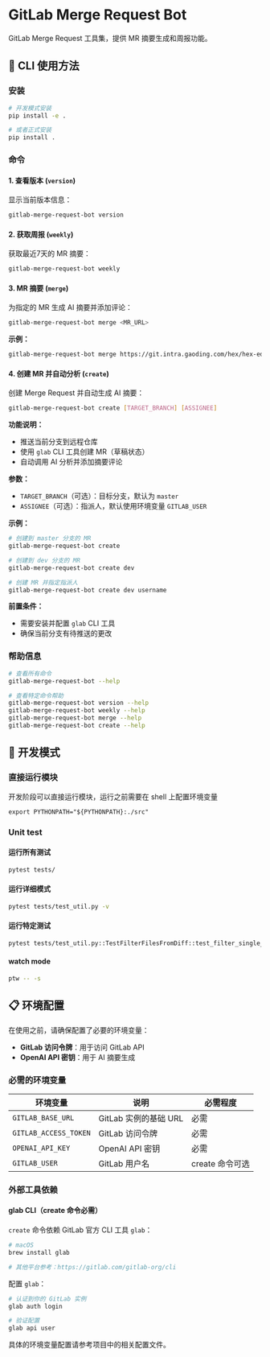 # GitLab Merge Request Bot

GitLab Merge Request 工具集，提供 MR 摘要生成和周报功能。

## 🚀 CLI 使用方法

### 安装

```bash
# 开发模式安装
pip install -e .

# 或者正式安装
pip install .
```

### 命令

#### 1. 查看版本 (`version`)

显示当前版本信息：

```bash
gitlab-merge-request-bot version
```

#### 2. 获取周报 (`weekly`)

获取最近7天的 MR 摘要：

```bash
gitlab-merge-request-bot weekly
```

#### 3. MR 摘要 (`merge`)

为指定的 MR 生成 AI 摘要并添加评论：

```bash
gitlab-merge-request-bot merge <MR_URL>
```

**示例：**

```bash
gitlab-merge-request-bot merge https://git.intra.gaoding.com/hex/hex-editor/-/merge_requests/8191
```

#### 4. 创建 MR 并自动分析 (`create`)

创建 Merge Request 并自动生成 AI 摘要：

```bash
gitlab-merge-request-bot create [TARGET_BRANCH] [ASSIGNEE]
```

**功能说明：**

- 推送当前分支到远程仓库
- 使用 `glab` CLI 工具创建 MR（草稿状态）
- 自动调用 AI 分析并添加摘要评论

**参数：**

- `TARGET_BRANCH`（可选）：目标分支，默认为 `master`
- `ASSIGNEE`（可选）：指派人，默认使用环境变量 `GITLAB_USER`

**示例：**

```bash
# 创建到 master 分支的 MR
gitlab-merge-request-bot create

# 创建到 dev 分支的 MR
gitlab-merge-request-bot create dev

# 创建 MR 并指定指派人
gitlab-merge-request-bot create dev username
```

**前置条件：**

- 需要安装并配置 `glab` CLI 工具
- 确保当前分支有待推送的更改

### 帮助信息

```bash
# 查看所有命令
gitlab-merge-request-bot --help

# 查看特定命令帮助
gitlab-merge-request-bot version --help
gitlab-merge-request-bot weekly --help
gitlab-merge-request-bot merge --help
gitlab-merge-request-bot create --help
```

## 🔧 开发模式

### 直接运行模块

开发阶段可以直接运行模块，运行之前需要在 shell 上配置环境变量

`export PYTHONPATH="${PYTHONPATH}:./src"`

### Unit test

#### 运行所有测试

```bash
pytest tests/
```

#### 运行详细模式

```bash
pytest tests/test_util.py -v
```

#### 运行特定测试

```bash
pytest tests/test_util.py::TestFilterFilesFromDiff::test_filter_single_file -v
```

#### watch mode

```bash
ptw -- -s
```

## 📋 环境配置

在使用之前，请确保配置了必要的环境变量：

- **GitLab 访问令牌**：用于访问 GitLab API
- **OpenAI API 密钥**：用于 AI 摘要生成

### 必需的环境变量

| 环境变量              | 说明                  | 必需程度        |
| --------------------- | --------------------- | --------------- |
| `GITLAB_BASE_URL`     | GitLab 实例的基础 URL | 必需            |
| `GITLAB_ACCESS_TOKEN` | GitLab 访问令牌       | 必需            |
| `OPENAI_API_KEY`      | OpenAI API 密钥       | 必需            |
| `GITLAB_USER`         | GitLab 用户名         | create 命令可选 |

### 外部工具依赖

#### glab CLI（create 命令必需）

`create` 命令依赖 GitLab 官方 CLI 工具 `glab`：

```bash
# macOS
brew install glab

# 其他平台参考：https://gitlab.com/gitlab-org/cli
```

配置 `glab`：

```bash
# 认证到你的 GitLab 实例
glab auth login

# 验证配置
glab api user
```

具体的环境变量配置请参考项目中的相关配置文件。
